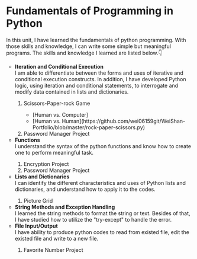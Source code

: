 <h1>Fundamentals of Programming in Python</h1>
  <p>In this unit, I have learned the fundamentals of python programming. With those skills and knowledge, I can write some simple but meaningful programs. The skills and knowledge I learned are listed below.👇</p>
<ul style="list-style-type:circle;">
  <li><b>Iteration and Conditional Execution</b></li>
  <t>I am able to differentiate between the forms and uses of iterative and conditional execution constructs. In addition, I have developed Python logic, using iteration and conditional statements, to interrogate and modify data contained in lists and dictionaries.</t>
  <ol><li>Scissors-Paper-rock Game</li>
    <ul style="list-style-type:circle;">
      <li>[Human vs. Computer]</li>
      <li>[Human vs. Human](https://github.com/wei06159git/WeiShan-Portfolio/blob/master/rock-paper-scissors.py)</li>
    </ul>
    <li>Password Manager Project</li>
  </ol>
  <li><b>Functions</b></li>
  <t>I understand the syntax of the python functions and know how to create one to perform meaningful task.</t>
    <ol><li>Encryption Project</li>
    <li>Password Manager Project</li>
  </ol>
  <li><b>Lists and Dictionaries</b></li>
  <t>I can identify the different characteristics and uses of Python lists and dictionaries, and understand how to apply it to the codes.</t>
    <ol><li>Picture Grid</li>
  </ol>
  <li><b>String Methods and Exception Handling</b></li>
  <t>I learned the string methods to format the string or text. Besides of that, I have studied how to utilize the "try-except" to handle the error.</t>
  <li><b>File Input/Output</b></li>
  <t>I have ability to produce python codes to read from existed file, edit the existed file and write to a new file. </t>
  <ol>
    <li>Favorite Number Project</li>
  </ol>
</ul>
